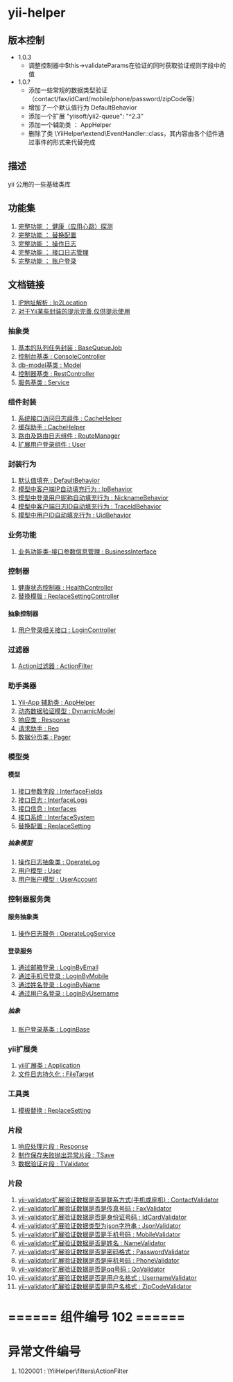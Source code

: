 # yii-helper
## 版本控制
- 1.0.3
    - 调整控制器中$this->validateParams在验证的同时获取验证规则字段中的值
- 1.0.?
    - 添加一些常规的数据类型验证（contact/fax/idCard/mobile/phone/password/zipCode等）
    - 增加了一个默认值行为 DefaultBehavior
    - 添加一个扩展 "yiisoft/yii2-queue": "^2.3"
    - 添加一个辅助类 ： AppHelper
    - 删除了类 \YiiHelper\extend\EventHandler::class，其内容由各个组件通过事件的形式来代替完成


## 描述
yii 公用的一些基础类库

## 功能集
1. [完整功能 ： 健康（应用心跳）探测](doc/features/1.health.md)
1. [完整功能 ： 替换配置](doc/features/2.replace-setting.md)
1. [完整功能 ： 操作日志](doc/features/3.operate-log.md)
1. [完整功能 ： 接口日志管理](doc/features/4.interface-log.md)
1. [完整功能 ： 账户登录](doc/features/5.login.md)


## 文档链接
1. [IP地址解析 : Ip2Location](doc/Ip2Location.md)
1. [对于Yii某些封装的提示完善,仅供提示使用](doc/YiiHelper.md)

### 抽象类
1. [基本的队列任务封装 : BaseQueueJob](doc/abstracts/BaseQueueJob.md)
1. [控制台基类 : ConsoleController](doc/abstracts/ConsoleController.md)
1. [db-model基类 : Model](doc/abstracts/Model.md)
1. [控制器基类 : RestController](doc/abstracts/RestController.md)
1. [服务基类 : Service](doc/abstracts/Service.md)


### 组件封装
1. [系统接口访问日志组件 : CacheHelper](doc/components/AccessLog.md)
1. [缓存助手 : CacheHelper](doc/components/CacheHelper.md)
1. [路由及路由日志组件 : RouteManager](doc/components/RouteManager.md)
1. [扩展用户登录组件 : User](doc/components/User.md)


### 封装行为
1. [默认值填充 : DefaultBehavior](doc/behaviors/DefaultBehavior.md)
1. [模型中客户端IP自动填充行为 : IpBehavior](doc/behaviors/IpBehavior.md)
1. [模型中登录用户昵称自动填充行为 : NicknameBehavior](doc/behaviors/NicknameBehavior.md)
1. [模型中客户端日志ID自动填充行为 : TraceIdBehavior](doc/behaviors/TraceIdBehavior.md)
1. [模型中用户ID自动填充行为 : UidBehavior](doc/behaviors/UidBehavior.md)

### 业务功能
1. [业务功能类-接口参数信息管理 : BusinessInterface](doc/business/BusinessInterface.md)

### 控制器
1. [健康状态控制器 : HealthController](doc/controllers/HealthController.md)
1. [替换模版 : ReplaceSettingController](doc/controllers/ReplaceSettingController.md)

#### 抽象控制器
1. [用户登录相关接口 : LoginController](doc/controllers/abstracts/LoginController.md)


### 过滤器
1. [Action过滤器 : ActionFilter](doc/filters/ActionFilter.md)


### 助手类器
1. [Yii-App 辅助类 : AppHelper](doc/helpers/AppHelper.md)
1. [动态数据验证模型 : DynamicModel](doc/helpers/DynamicModel.md)
1. [响应类 : Response](doc/helpers/Response.md)
1. [请求助手 : Req](doc/helpers/Req.md)
1. [数据分页类 : Pager](doc/helpers/Pager.md)


### 模型类

#### 模型
1. [接口参数字段 : InterfaceFields](doc/models/InterfaceFields.md)
1. [接口日志 : InterfaceLogs](doc/models/InterfaceLogs.md)
1. [接口信息 : Interfaces](doc/models/Interfaces.md)
1. [接口系统 : InterfaceSystem](doc/models/InterfaceSystem.md)
1. [替换配置 : ReplaceSetting](doc/models/ReplaceSetting.md)

##### 抽象模型
1. [操作日志抽象类 : OperateLog](doc/models/abstracts/OperateLog.md)
1. [用户模型 : User](doc/models/abstracts/User.md)
1. [用户账户模型 : UserAccount](doc/models/abstracts/UserAccount.md)


### 控制器服务类

#### 服务抽象类
1. [操作日志服务 : OperateLogService](doc/services/abstracts/OperateLogService.md)

#### 登录服务
1. [通过邮箱登录 : LoginByEmail](doc/services/login/LoginByEmail.md)
1. [通过手机号登录 : LoginByMobile](doc/services/login/LoginByMobile.md)
1. [通过姓名登录 : LoginByName](doc/services/login/LoginByName.md)
1. [通过用户名登录 : LoginByUsername](doc/services/login/LoginByUsername.md)

##### 抽象
1. [账户登录基类 : LoginBase](doc/services/login/abstracts/LoginBase.md)


### yii扩展类
1. [yii扩展类 : Application](doc/extend/Application.md)
1. [文件日志持久化 : FileTarget](doc/extend/FileTarget.md)


### 工具类
1. [模板替换 : ReplaceSetting](doc/tools/ReplaceSetting.md)


### 片段
1. [响应处理片段 : Response](doc/traits/TResponse.md)
1. [制作保存失败抛出异常片段 : TSave](doc/traits/TSave.md)
1. [数据验证片段 : TValidator](doc/traits/TValidator.md)


### 片段
1. [yii-validator扩展验证数据是否是联系方式(手机或座机) : ContactValidator](doc/validators/ContactValidator.md)
1. [yii-validator扩展验证数据是否是传真号码 : FaxValidator](doc/validators/FaxValidator.md)
1. [yii-validator扩展验证数据是否是身份证号码 : IdCardValidator](doc/validators/IdCardValidator.md)
1. [yii-validator扩展验证数据类型为json字符串 : JsonValidator](doc/validators/JsonValidator.md)
1. [yii-validator扩展验证数据是否是手机号码 : MobileValidator](doc/validators/MobileValidator.md)
1. [yii-validator扩展验证数据是否是姓名 : NameValidator](doc/validators/NameValidator.md)
1. [yii-validator扩展验证数据是否是密码格式 : PasswordValidator](doc/validators/PasswordValidator.md)
1. [yii-validator扩展验证数据是否是座机号码 : PhoneValidator](doc/validators/PhoneValidator.md)
1. [yii-validator扩展验证数据是否是qq号码 : QqValidator](doc/validators/QqValidator.md)
1. [yii-validator扩展验证数据是否是用户名格式 : UsernameValidator](doc/validators/UsernameValidator.md)
1. [yii-validator扩展验证数据是否是用户名格式 : ZipCodeValidator](doc/validators/ZipCodeValidator.md)


# ====== 组件编号 102 ======
# 异常文件编号
1. 1020001 : \YiiHelper\filters\ActionFilter